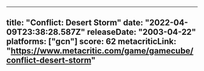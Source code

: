 
---
title: "Conflict: Desert Storm"
date: "2022-04-09T23:38:28.587Z"
releaseDate: "2003-04-22"
platforms: ["gcn"]
score: 62
metacriticLink: "https://www.metacritic.com/game/gamecube/conflict-desert-storm"
---
